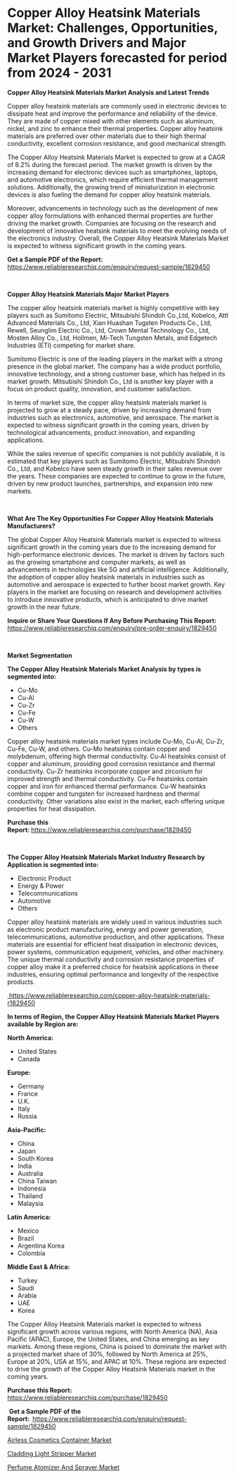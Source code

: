 <p><h1>Copper Alloy Heatsink Materials Market: Challenges, Opportunities, and Growth Drivers and Major Market Players forecasted for period from 2024 - 2031</h1></p><p><strong>Copper Alloy Heatsink Materials Market Analysis and Latest Trends</strong></p>
<p><p>Copper alloy heatsink materials are commonly used in electronic devices to dissipate heat and improve the performance and reliability of the device. They are made of copper mixed with other elements such as aluminum, nickel, and zinc to enhance their thermal properties. Copper alloy heatsink materials are preferred over other materials due to their high thermal conductivity, excellent corrosion resistance, and good mechanical strength.</p><p>The Copper Alloy Heatsink Materials Market is expected to grow at a CAGR of 8.2% during the forecast period. The market growth is driven by the increasing demand for electronic devices such as smartphones, laptops, and automotive electronics, which require efficient thermal management solutions. Additionally, the growing trend of miniaturization in electronic devices is also fueling the demand for copper alloy heatsink materials.</p><p>Moreover, advancements in technology such as the development of new copper alloy formulations with enhanced thermal properties are further driving the market growth. Companies are focusing on the research and development of innovative heatsink materials to meet the evolving needs of the electronics industry. Overall, the Copper Alloy Heatsink Materials Market is expected to witness significant growth in the coming years.</p></p>
<p><strong>Get a Sample PDF of the Report:&nbsp;</strong> <a href="https://www.reliableresearchiq.com/enquiry/request-sample/1829450">https://www.reliableresearchiq.com/enquiry/request-sample/1829450</a></p>
<p>&nbsp;</p>
<p><strong>Copper Alloy Heatsink Materials Major Market Players</strong></p>
<p><p>The copper alloy heatsink materials market is highly competitive with key players such as Sumitomo Electric, Mitsubishi Shindoh Co.,Ltd, Kobelco, Attl Advanced Materials Co., Ltd, Xian Huashan Tugsten Products Co., Ltd, Rewell, Seunglim Electric Co., Ltd, Crown Mental Technology Co., Ltd, Mosten Alloy Co., Ltd, Hollmen, Mi-Tech Tungsten Metals, and Edgetech Industries (ETI) competing for market share.</p><p>Sumitomo Electric is one of the leading players in the market with a strong presence in the global market. The company has a wide product portfolio, innovative technology, and a strong customer base, which has helped in its market growth. Mitsubishi Shindoh Co., Ltd is another key player with a focus on product quality, innovation, and customer satisfaction.</p><p>In terms of market size, the copper alloy heatsink materials market is projected to grow at a steady pace, driven by increasing demand from industries such as electronics, automotive, and aerospace. The market is expected to witness significant growth in the coming years, driven by technological advancements, product innovation, and expanding applications.</p><p>While the sales revenue of specific companies is not publicly available, it is estimated that key players such as Sumitomo Electric, Mitsubishi Shindoh Co., Ltd, and Kobelco have seen steady growth in their sales revenue over the years. These companies are expected to continue to grow in the future, driven by new product launches, partnerships, and expansion into new markets.</p></p>
<p>&nbsp;</p>
<p><strong>What Are The Key Opportunities For Copper Alloy Heatsink Materials Manufacturers?</strong></p>
<p><p>The global Copper Alloy Heatsink Materials market is expected to witness significant growth in the coming years due to the increasing demand for high-performance electronic devices. The market is driven by factors such as the growing smartphone and computer markets, as well as advancements in technologies like 5G and artificial intelligence. Additionally, the adoption of copper alloy heatsink materials in industries such as automotive and aerospace is expected to further boost market growth. Key players in the market are focusing on research and development activities to introduce innovative products, which is anticipated to drive market growth in the near future.</p></p>
<p><strong>Inquire or Share Your Questions If Any Before Purchasing This Report:</strong> <a href="https://www.reliableresearchiq.com/enquiry/pre-order-enquiry/1829450">https://www.reliableresearchiq.com/enquiry/pre-order-enquiry/1829450</a></p>
<p>&nbsp;</p>
<p><strong>Market Segmentation</strong></p>
<p><strong>The Copper Alloy Heatsink Materials Market Analysis by types is segmented into:</strong></p>
<p><ul><li>Cu-Mo</li><li>Cu-Al</li><li>Cu-Zr</li><li>Cu-Fe</li><li>Cu-W</li><li>Others</li></ul></p>
<p><p>Copper alloy heatsink materials market types include Cu-Mo, Cu-Al, Cu-Zr, Cu-Fe, Cu-W, and others. Cu-Mo heatsinks contain copper and molybdenum, offering high thermal conductivity. Cu-Al heatsinks consist of copper and aluminum, providing good corrosion resistance and thermal conductivity. Cu-Zr heatsinks incorporate copper and zirconium for improved strength and thermal conductivity. Cu-Fe heatsinks contain copper and iron for enhanced thermal performance. Cu-W heatsinks combine copper and tungsten for increased hardness and thermal conductivity. Other variations also exist in the market, each offering unique properties for heat dissipation.</p></p>
<p><strong>Purchase this Report:&nbsp;</strong><a href="https://www.reliableresearchiq.com/purchase/1829450">https://www.reliableresearchiq.com/purchase/1829450</a></p>
<p>&nbsp;</p>
<p><strong>The Copper Alloy Heatsink Materials Market Industry Research by Application is segmented into:</strong></p>
<p><ul><li>Electronic Product</li><li>Energy & Power</li><li>Telecommunications</li><li>Automotive</li><li>Others</li></ul></p>
<p><p>Copper alloy heatsink materials are widely used in various industries such as electronic product manufacturing, energy and power generation, telecommunications, automotive production, and other applications. These materials are essential for efficient heat dissipation in electronic devices, power systems, communication equipment, vehicles, and other machinery. The unique thermal conductivity and corrosion resistance properties of copper alloy make it a preferred choice for heatsink applications in these industries, ensuring optimal performance and longevity of the respective products.</p></p>
<p><a href="https://www.reliableresearchiq.com/copper-alloy-heatsink-materials-r1829450">&nbsp;https://www.reliableresearchiq.com/copper-alloy-heatsink-materials-r1829450</a></p>
<p><strong>In terms of Region, the Copper Alloy Heatsink Materials Market Players available by Region are:</strong></p>
<p>
    <p> <strong> North America: </strong>
        <ul>
            <li>United States</li>
            <li>Canada</li>
        </ul>
        </p> 
    <p> <strong> Europe: </strong>
        <ul>
            <li>Germany</li>
            <li>France</li>
            <li>U.K.</li>
            <li>Italy</li>
            <li>Russia</li>
        </ul>
        </p> 
    <p> <strong> Asia-Pacific: </strong>
        <ul>
            <li>China</li>
            <li>Japan</li>
            <li>South Korea</li>
            <li>India</li>
            <li>Australia</li>
            <li>China Taiwan</li>
            <li>Indonesia</li>
            <li>Thailand</li>
            <li>Malaysia</li>
        </ul>
        </p> 
    <p> <strong> Latin America: </strong>
        <ul>
            <li>Mexico</li>
            <li>Brazil</li>
            <li>Argentina Korea</li>
            <li>Colombia</li>
        </ul>
        </p> 
    <p> <strong> Middle East & Africa: </strong>
        <ul>
            <li>Turkey</li>
            <li>Saudi</li>
            <li>Arabia</li>
            <li>UAE</li>
            <li>Korea</li>
        </ul>
    </p>
    </p>
<p><p>The Copper Alloy Heatsink Materials market is expected to witness significant growth across various regions, with North America (NA), Asia Pacific (APAC), Europe, the United States, and China emerging as key markets. Among these regions, China is poised to dominate the market with a projected market share of 30%, followed by North America at 25%, Europe at 20%, USA at 15%, and APAC at 10%. These regions are expected to drive the growth of the Copper Alloy Heatsink Materials market in the coming years.</p></p>
<p><strong>Purchase this Report: </strong><a href="https://www.reliableresearchiq.com/purchase/1829450">https://www.reliableresearchiq.com/purchase/1829450</a></p>
<p>&nbsp;<strong>Get a Sample PDF of the Report:&nbsp;&nbsp;</strong><a href="https://www.reliableresearchiq.com/enquiry/request-sample/1829450">https://www.reliableresearchiq.com/enquiry/request-sample/1829450</a></p>
<p><strong></strong></p>
<p><p><a href="https://github.com/goodweq44/Market-Research-Report-List-1/blob/main/airless-cosmetics-container-market.md">Airless Cosmetics Container Market</a></p><p><a href="https://www.linkedin.com/pulse/cladding-light-stripper-market-global-insights-sales-trends-nrhyf?trackingId=kQTxh%2Bve42s7fLp2kUAKpQ%3D%3D">Cladding Light Stripper Market</a></p><p><a href="https://github.com/MaraKoelpin2023/Market-Research-Report-List-2/blob/main/perfume-atomizer-and-sprayer-market.md">Perfume Atomizer And Sprayer Market</a></p></p>